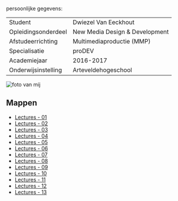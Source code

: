 persoonlijke gegevens:

|                       |                               |
|-----------------------|-------------------------------|
|Student                |Dwiezel Van Eeckhout           |
|Opleidingsonderdeel    |New Media Design & Development |
|Afstudeerrichting      |Multimediaproductie (MMP)      |
|Specialisatie          |proDEV                         |
|Academiejaar           |2016-2017                      |
|Onderwijsinstelling    |Arteveldehogeschool            |

![foto van mij](/Dwiezel/Code/1617.nmdad1.gitnotes/dwiezel_zw.jpg "Dwiezel")

Mappen
------

- [Lectures - 01](/lectures/01/)
- [Lectures - 02](/lectures/02/)
- [Lectures - 03](/lectures/03/)
- [Lectures - 04](/lectures/04/)
- [Lectures - 05](/lectures/05/)
- [Lectures - 06](/lectures/06/)
- [Lectures - 07](/lectures/07/)
- [Lectures - 08](/lectures/08/)
- [Lectures - 09](/lectures/09/)
- [Lectures - 10](/lectures/10/)
- [Lectures - 11](/lectures/11/)
- [Lectures - 12](/lectures/12/)
- [Lectures - 13](/lectures/13/)
